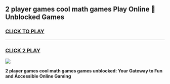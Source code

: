 
## 2 player games cool math games Play Online 👋 Unblocked Games
<h3>
<a href="https://news.freeplayer.one?title=2_player_games_cool_math_games&ref=17CMG">CLICK TO PLAY</a></h3>
<hr>

<h3>
<a href="https://news.freeplayer.one?title=2_player_games_cool_math_games&ref=17CMG">CLICK 2 PLAY</a>
  
</h3>

<a href="https://news.freeplayer.one?title=2_player_games_cool_math_games&ref=17CMG/"><img src="https://clearcache.store/games.png"></a>


**2 player games cool math games games unblocked: Your Gateway to Fun and Accessible Online Gaming**
